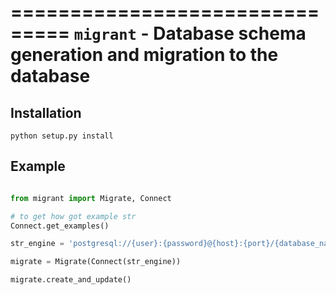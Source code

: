 ===============================
``migrant`` - Database schema generation and migration to the database
===============================

Installation
------------


`python setup.py install`



Example 
------

```python

from migrant import Migrate, Connect

# to get how got example str
Connect.get_examples()

str_engine = 'postgresql://{user}:{password}@{host}:{port}/{database_name}'

migrate = Migrate(Connect(str_engine))

migrate.create_and_update()

```